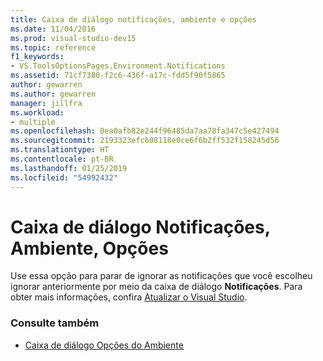 ```yaml
---
title: Caixa de diálogo notificações, ambiente e opções
ms.date: 11/04/2016
ms.prod: visual-studio-dev15
ms.topic: reference
f1_keywords:
- VS.ToolsOptionsPages.Environment.Notifications
ms.assetid: 71cf7380-f2c6-436f-a17c-fdd5f90f5865
author: gewarren
ms.author: gewarren
manager: jillfra
ms.workload:
- multiple
ms.openlocfilehash: 0ea0afb82e244f96485da7aa78fa347c5e427494
ms.sourcegitcommit: 2193323efc608118e0ce6f6b2ff532f158245d56
ms.translationtype: HT
ms.contentlocale: pt-BR
ms.lasthandoff: 01/25/2019
ms.locfileid: "54992432"
---
```

# <a name="notifications-environment-options-dialog-box"></a>Caixa de diálogo Notificações, Ambiente, Opções

Use essa opção para parar de ignorar as notificações que você escolheu ignorar anteriormente por meio da caixa de diálogo **Notificações**. Para obter mais informações, confira [Atualizar o Visual Studio](../../install/update-visual-studio.md).

### <a name="see-also"></a>Consulte também

- [Caixa de diálogo Opções do Ambiente](../../ide/reference/environment-options-dialog-box.md)